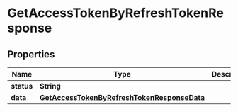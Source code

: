 
# GetAccessTokenByRefreshTokenResponse

## Properties
Name | Type | Description | Notes
------------ | ------------- | ------------- | -------------
**status** | **String** |  | 
**data** | [**GetAccessTokenByRefreshTokenResponseData**](GetAccessTokenByRefreshTokenResponseData.md) |  | 



